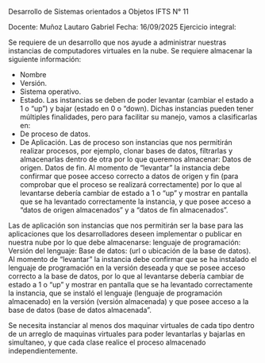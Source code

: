 Desarrollo de Sistemas orientados a Objetos
IFTS N° 11

Docente: Muñoz Lautaro Gabriel
Fecha: 16/09/2025
Ejercicio integral:

Se requiere de un desarrollo que nos ayude a administrar nuestras instancias de computadores virtuales en la nube.
Se requiere almacenar la siguiente información:
- Nombre
-	Versión.
-	Sistema operativo.
-	Estado.
Las instancias se deben de poder levantar (cambiar el estado a 1 o “up”) y bajar (estado en 0 o “down).
Dichas instancias pueden tener múltiples finalidades, pero para facilitar su manejo, vamos a clasificarlas en:
-	De proceso de datos.
-	De Aplicación.
Las de proceso son instancias que nos permitirán realizar procesos, por ejemplo, clonar bases de datos, filtrarlas y almacenarlas dentro de otra por lo que queremos almacenar:
Datos de origen.
Datos de fin.
Al momento de “levantar” la instancia debe confirmar que posee acceso correcto a datos de origen y fin (para comprobar que el proceso se realizará correctamente) por lo que al levantarse debería cambiar de estado a 1 o “up” y mostrar en pantalla que se ha levantado correctamente la instancia, y que posee acceso a “datos de origen almacenados” y a “datos de fin almacenados”.

Las de aplicación son instancias que nos permitirán ser la base para las aplicaciones que los desarrolladores deseen implementar o publicar en nuestra nube por lo que debe almacenarse:
lenguaje de programación:
Versión del lenguaje:
Base de datos: (url o ubicación de la base de datos).
Al momento de “levantar” la instancia debe confirmar que se ha instalado el lenguaje de programación en la versión deseada y que se posee acceso correcto a la base de datos, por lo que al levantarse debería cambiar de estado a 1 o “up” y mostrar en pantalla que se ha levantado correctamente la instancia, que se instaló el lenguaje (lenguaje de programación almacenado) en la versión (versión almacenada) y que posee acceso a la base de datos (base de datos almacenada”.


Se necesita instanciar al menos dos maquinar virtuales de cada tipo dentro de un arreglo de maquinas virtuales para poder levantarlas y bajarlas en simultaneo, y que cada clase realice el proceso almacenado independientemente.
